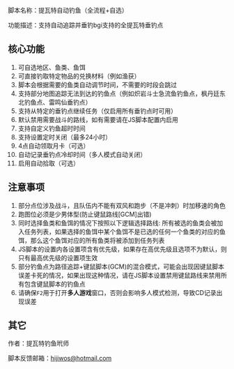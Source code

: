 脚本名称：提瓦特自动钓鱼（全流程+自选）

功能描述：支持自动追踪并垂钓bgi支持的全提瓦特垂钓点

## 核心功能

1. 可自选地区、鱼类、鱼饵
2. 可直接钓取特定物品的兑换材料（例如渔获）
3. 脚本会根据需要的鱼类自动调节时间，不需要的时段会跳过
4. 支持部分地图追踪无法到达的钓鱼点（例如炽岩斗士急流鱼钓鱼点，枫丹廷东北钓鱼点、雷鸣仙垂钓点）
5. 支持从特定的垂钓点继续任务（仅启用所有垂钓点时可用）
6. 默认禁用需要战斗的路线，如有需要请在JS脚本配置内启用
7. 支持自定义钓鱼超时时间
8. 支持设置定时关闭（最多24小时）
9. 4点自动领取月卡（可选）
10. 自动记录垂钓点冷却时间（多人模式自动关闭）
11. 启用自动拾取（可选）

## 注意事项

1. 部分点位涉及战斗，且队伍内不能有双风和跑步（不是冲刺）时加移速的角色
2. 跑图位必须是少男体型(防止键鼠路线[GCM]出错)
3. 同时选择鱼类和鱼饵的情况下按照以下逻辑选择路线: 所有被选的鱼类会被加入任务列表，如果选择的鱼饵中某个鱼饵不是已选的任何一个鱼类的对应的鱼饵，那么这个鱼饵对应的所有鱼类将被添加到任务列表
4. JS脚本的设置内各设置项含有优先级，如果存在高优先级且选项不为默认，则只有最高优先级的设置项生效
5. 部分钓鱼点为路径追踪+键鼠脚本(GCM)的混合模式，可能会出现因键鼠脚本误差卡死的情况，如果出现这种情况，请在JS脚本设置禁用键鼠路线来禁用所有包含键鼠脚本的钓鱼点
6. 请确保```F2```用于打开**多人游戏**窗口，否则会影响多人模式检测，导致CD记录出现误差

## 其它

作者：提瓦特钓鱼玳师

脚本反馈邮箱：hijiwos@hotmail.com
